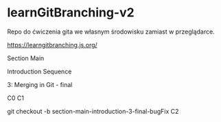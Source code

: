 # learnGitBranching-v2

Repo do ćwiczenia gita we własnym środowisku zamiast w przeglądarce.

https://learngitbranching.js.org/

Section Main

Introduction Sequence

3: Merging in Git - final

C0
C1

git checkout -b section-main-introduction-3-final-bugFix
C2
